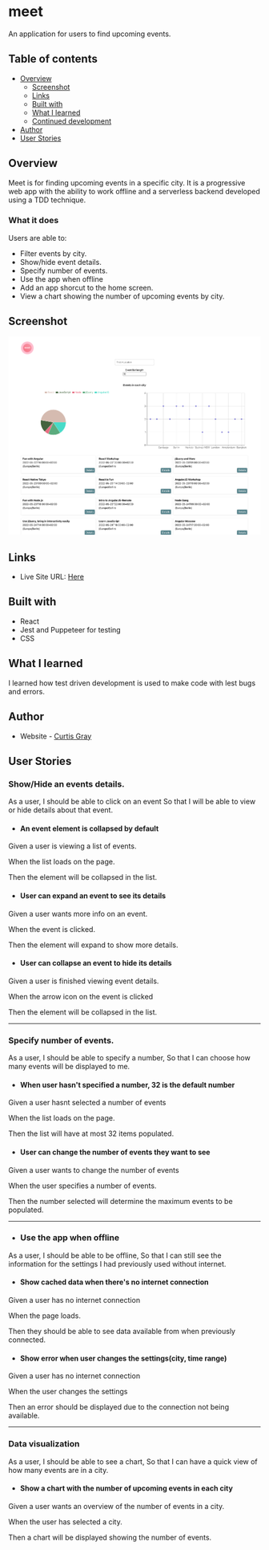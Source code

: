 # meet

An application for users to find upcoming events.

## Table of contents

- [Overview](#overview)
  - [Screenshot](#screenshot)
  - [Links](#links)
  - [Built with](#built-with)
  - [What I learned](#what-i-learned)
  - [Continued development](#continued-development)
- [Author](#author)
- [User Stories](#user-stories)

## Overview

Meet is for finding upcoming events in a specific city. It is a progressive web app with the ability to work offline and a serverless backend developed using a TDD technique.

### What it does

Users are able to:

- Filter events by city.
- Show/hide event details.
- Specify number of events.
- Use the app when offline
- Add an app shorcut to the home screen.
- View a chart showing the number of upcoming events by city.

## Screenshot


![](screenshots/screenshot.png)

## Links

- Live Site URL: [Here](https://curtisgry.github.io/meet/)

## Built with

- React
- Jest and Puppeteer for testing
- CSS

## What I learned

I learned how test driven development is used to make code with lest bugs and errors. 

## Author

- Website - [Curtis Gray](https://curtisgry.github.io/portfolio-website/)

## User Stories

### Show/Hide an events details.

As a user,
I should be able to click on an event
So that I will be able to view or hide details about that event.

- #### An event element is collapsed by default

Given a user is viewing a list of events.

When the list loads on the page.

Then the element will be collapsed in the list.


- #### User can expand an event to see its details

Given a user wants more info on an event.

When the event is clicked.

Then the element will expand to show more details.


- #### User can collapse an event to hide its details

Given a user is finished viewing event details.

When the arrow icon on the event is clicked

Then the element will be collapsed in the list.

---

### Specify number of events.

As a user,
I should be able to specify a number,
So that I can choose how many events will be displayed to me.

- #### When user hasn't specified a number, 32 is the default number

Given a user hasnt selected a number of events

When the list loads on the page.

Then the list will have at most 32 items populated.

- #### User can change the number of events they want to see

Given a user wants to change the number of events

When the user specifies a number of events.

Then the number selected will determine the maximum events to be populated.

---

- ### Use the app when offline

As a user, 
I should be able to be offline,
So that I can still see the information for the settings I had previously used without internet.

- #### Show cached data when there's no internet connection

Given a user has no internet connection

When the page loads.

Then they should be able to see data available from when previously connected.

- #### Show error when user changes the settings(city, time range)

Given a user has no internet connection

When the user changes the settings

Then an error should be displayed due to the connection not being available.

---

### Data visualization

As a user,
I should be able to see a chart,
So that I can have a quick view of how many events are in a city.

- #### Show a chart with the number of upcoming events in each city

Given a user wants an overview of the number of events in a city.

When the user has selected a city.

Then a chart will be displayed showing the number of events.